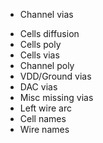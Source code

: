 + Channel vias
- Cells diffusion
- Cells poly
- Cells vias
- Channel poly
- VDD/Ground vias
- DAC vias
- Misc missing vias
- Left wire arc
- Cell names
- Wire names
